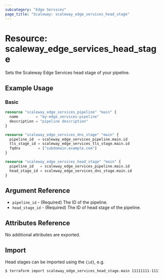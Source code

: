```yaml
---
subcategory: "Edge Services"
page_title: "Scaleway: scaleway_edge_services_head_stage"
---
```


# Resource: scaleway_edge_services_head_stage

Sets the Scaleway Edge Services head stage of your pipeline.

## Example Usage

### Basic

```terraform
resource "scaleway_edge_services_pipeline" "main" {
  name        = "my-edge_services-pipeline"
  description = "pipeline description"
}

resource "scaleway_edge_services_dns_stage" "main" {
  pipeline_id  = scaleway_edge_services_pipeline.main.id
  tls_stage_id = scaleway_edge_services_tls_stage.main.id
  fqdns        = ["subdomain.example.com"]
}

resource "scaleway_edge_services_head_stage" "main" {
  pipeline_id   = scaleway_edge_services_pipeline.main.id
  head_stage_id = scaleway_edge_services_dns_stage.main.id
}

```

## Argument Reference

- `pipeline_id` - (Required) The ID of the pipeline.
- `head_stage_id` - (Required) The ID of head stage of the pipeline.

## Attributes Reference

No additional attributes are exported.

## Import

Head stages can be imported using the `{id}`, e.g.

```bash
$ terraform import scaleway_edge_services_head_stage.main 11111111-1111-1111-1111-111111111111
```
